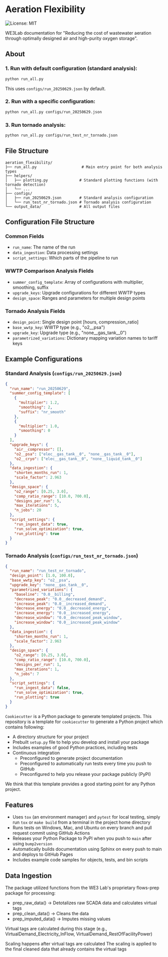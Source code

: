 # Aeration Flexibility

![License: MIT](https://img.shields.io/badge/License-MIT-blue.svg)

WE3Lab documentation for "Reducing the cost of wastewater aeration through optimally designed air and high-purity oxygen storage".

## About


### 1. Run with default configuration (standard analysis):
```bash
python run_all.py
```
This uses `configs/run_20250629.json` by default.

### 2. Run with a specific configuration:
```bash
python run_all.py configs/run_20250629.json
```

### 3. Run tornado analysis:
```bash
python run_all.py configs/run_test_nr_tornado.json
```

## File Structure

```
aeration_flexibility/
├── run_all.py                    # Main entry point for both analysis types
├── helpers/
│   ├── plotting.py              # Standard plotting functions (with tornado detection)
│   └── ...
├── configs/
│   ├── run_20250629.json        # Standard analysis configuration
│   └── run_test_nr_tornado.json # Tornado analysis configuration
└── output_data/                 # All output files
```


## Configuration File Structure

### Common Fields
- `run_name`: The name of the run
- `data_ingestion`: Data processing settings
- `script_settings`: Which parts of the pipeline to run

### WWTP Comparison Analysis Fields
- `summer_config_template`: Array of configurations with multiplier, smoothing, suffix
- `upgrade_keys`: Upgrade configurations for different WWTP types
- `design_space`: Ranges and parameters for multiple design points

### Tornado Analysis Fields
- `design_point`: Single design point [hours, compression_ratio]
- `base_wwtp_key`: WWTP type (e.g., "o2__psa")
- `upgrade_key`: Upgrade type (e.g., "none__gas_tank__0")
- `parametrized_variations`: Dictionary mapping variation names to tariff keys

## Example Configurations

### Standard Analysis (`configs/run_20250629.json`)
```json
{
  "run_name": "run_20250629",
  "summer_config_template": [
    {
      "multiplier": 1.2,
      "smoothing": 2,
      "suffix": "nr_smooth"
    },
    {
      "multiplier": 1.0,
      "smoothing": 0
    }
  ],
  "upgrade_keys": {
    "air__compressor": [],
    "o2__psa": ["elec__gas_tank__0", "none__gas_tank__0"],
    "o2__cryo": ["elec__gas_tank__0", "none__liquid_tank__0"]
  },
  "data_ingestion": {
    "shorten_months_run": 1,
    "scale_factor": 2.963
  },
  "design_space": {
    "o2_range": [0.25, 3.0],
    "comp_ratio_range": [10.0, 700.0],
    "designs_per_run": 5,
    "max_iterations": 5,
    "n_jobs": 20
  },
  "script_settings": {
    "run_ingest_data": true,
    "run_solve_optimization": true,
    "run_plotting": true
  }
}
```

### Tornado Analysis (`configs/run_test_nr_tornado.json`)
```json
{
  "run_name": "run_test_nr_tornado",
  "design_point": [1.0, 100.0],
  "base_wwtp_key": "o2__psa",
  "upgrade_key": "none__gas_tank__0",
  "parametrized_variations": {
    "baseline": "0.0__billing",
    "decrease_peak": "0.0__decreased_demand",
    "increase_peak": "0.0__increased_demand",
    "decrease_energy": "0.0__decreased_energy",
    "increase_energy": "0.0__increased_energy",
    "decrease_window": "0.0__decreased_peak_window",
    "increase_window": "0.0__increased_peak_window"
  },
  "data_ingestion": {
    "shorten_months_run": 1,
    "scale_factor": 2.963
  },
  "design_space": {
    "o2_range": [0.25, 3.0],
    "comp_ratio_range": [10.0, 700.0],
    "designs_per_run": 1,
    "max_iterations": 1,
    "n_jobs": 7
  },
  "script_settings": {
    "run_ingest_data": false,
    "run_solve_optimization": true,
    "run_plotting": true
  }
}
```

`Cookiecutter` is a Python package to generate templated projects.
This repository is a template for `cookiecutter` to generate a Python project which contains following:

-   A directory structure for your project
-   Prebuilt `setup.py` file to help you develop and install your package
-   Includes examples of good Python practices, including tests
-   Continuous integration
    -   Preconfigured to generate project documentation
    -   Preconfigured to automatically run tests every time you push to GitHub
    -   Preconfigured to help you release your package publicly (PyPI)

We think that this template provides a good starting point for any Python project.

## Features

-   Uses `tox` (an environment manager) and `pytest` for local testing, simply run `tox`
    or `make build` from a terminal in the project home directory
-   Runs tests on Windows, Mac, and Ubuntu on every branch and pull request commit using
    GitHub Actions
-   Releases your Python Package to PyPI when you push to `main` after using
    `bump2version`
-   Automatically builds documentation using Sphinx on every push to main and deploys
    to GitHub Pages
-   Includes example code samples for objects, tests, and bin scripts

## Data Ingestion

The package utilized functions from the WE3 Lab's proprietary flows-prep package for processing:
- prep_raw_data() → Detotalizes raw SCADA data and calculates virtual tags
- prep_clean_data() → Cleans the data
- prep_imputed_data() → Imputes missing values

Virtual tags are calculated during this stage
(e.g., VirtualDemand_Electricity_InFlow, VirtualDemand_RestOfFacilityPower)

Scaling happens after virtual tags are calculated
The scaling is applied to the final cleaned data that already contains the virtual tags